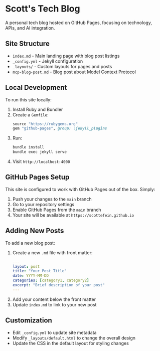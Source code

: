 # Scott's Tech Blog

A personal tech blog hosted on GitHub Pages, focusing on technology, APIs, and AI integration.

## Site Structure

- `index.md` - Main landing page with blog post listings
- `_config.yml` - Jekyll configuration
- `_layouts/` - Custom layouts for pages and posts
- `mcp-blog-post.md` - Blog post about Model Context Protocol

## Local Development

To run this site locally:

1. Install Ruby and Bundler
2. Create a `Gemfile`:
   ```ruby
   source "https://rubygems.org"
   gem "github-pages", group: :jekyll_plugins
   ```
3. Run:
   ```bash
   bundle install
   bundle exec jekyll serve
   ```
4. Visit `http://localhost:4000`

## GitHub Pages Setup

This site is configured to work with GitHub Pages out of the box. Simply:

1. Push your changes to the `main` branch
2. Go to your repository settings
3. Enable GitHub Pages from the `main` branch
4. Your site will be available at `https://scottefein.github.io`

## Adding New Posts

To add a new blog post:

1. Create a new `.md` file with front matter:
   ```yaml
   ---
   layout: post
   title: "Your Post Title"
   date: YYYY-MM-DD
   categories: [category1, category2]
   excerpt: "Brief description of your post"
   ---
   ```
2. Add your content below the front matter
3. Update `index.md` to link to your new post

## Customization

- Edit `_config.yml` to update site metadata
- Modify `_layouts/default.html` to change the overall design
- Update the CSS in the default layout for styling changes
